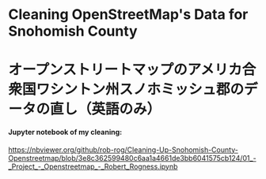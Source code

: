 # Cleaning OpenStreetMap's Data for Snohomish County

# オープンストリートマップのアメリカ合衆国ワシントン州スノホミッシュ郡のデータの直し（英語のみ）

#### Jupyter notebook of my cleaning:

https://nbviewer.org/github/rob-rog/Cleaning-Up-Snohomish-County-Openstreetmap/blob/3e8c362599480c6aa1a4661de3bb6041575cb124/01_-_Project_-_Openstreetmap_-_Robert_Rogness.ipynb
